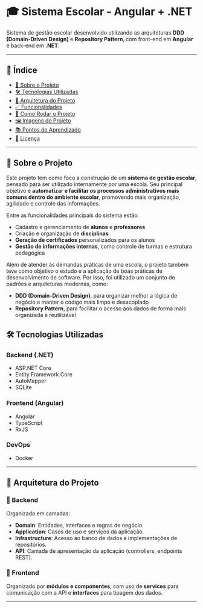 # 🎓 Sistema Escolar - Angular + .NET

Sistema de gestão escolar desenvolvido utilizando as arquiteturas **DDD (Domain-Driven Design)** e **Repository Pattern**, com front-end em **Angular** e back-end em **.NET**.

---

## 📌 Índice

- [📖 Sobre o Projeto](#📖-sobre-o-projeto)
- [🛠 Tecnologias Utilizadas](#🛠-tecnologias-utilizadas)
- [🧱 Arquitetura do Projeto](#🧱-arquitetura-do-projeto)
- [✅ Funcionalidades](#✅-funcionalidades)
- [🚀 Como Rodar o Projeto](#🚀-como-rodar-o-projeto)
- [🖼️ Imagens do Projeto](#🖼️-imagens-do-projeto)
- [📚 Pontos de Aprendizado](#📚-pontos-de-aprendizado)
- [📄 Licença](#📄-licença)

---

## 📖 Sobre o Projeto

Este projeto tem como foco a construção de um **sistema de gestão escolar**, pensado para ser utilizado internamente por uma escola. Seu principal objetivo é **automatizar e facilitar os processos administrativos mais comuns dentro do ambiente escolar**, promovendo mais organização, agilidade e controle das informações.

Entre as funcionalidades principais do sistema estão:

- Cadastro e gerenciamento de **alunos** e **professores**
- Criação e organização de **disciplinas**
- **Geração de certificados** personalizados para os alunos
- **Gestão de informações internas**, como controle de turmas e estrutura pedagógica

Além de atender às demandas práticas de uma escola, o projeto também teve como objetivo o estudo e a aplicação de boas práticas de desenvolvimento de software. Por isso, foi utilizado um conjunto de padrões e arquiteturas modernas, como:

- **DDD (Domain-Driven Design)**, para organizar melhor a lógica de negócio e manter o código mais limpo e desacoplado
- **Repository Pattern**, para facilitar o acesso aos dados de forma mais organizada e reutilizável

## 🛠 Tecnologias Utilizadas

### Backend (.NET)
- ASP.NET Core
- Entity Framework Core
- AutoMapper
- SQLite

### Frontend (Angular)
- Angular
- TypeScript
- RxJS

### DevOps
- Docker

---

## 🧱 Arquitetura do Projeto

### 🔹 Backend

Organizado em camadas:

- **Domain**: Entidades, interfaces e regras de negócio.
- **Application**: Casos de uso e serviços da aplicação.
- **Infrastructure**: Acesso ao banco de dados e implementações de repositórios.
- **API**: Camada de apresentação da aplicação (controllers, endpoints REST).

### 🔹 Frontend

Organizado por **módulos e componentes**, com uso de **services** para comunicação com a API e **interfaces** para tipagem dos dados.

---
